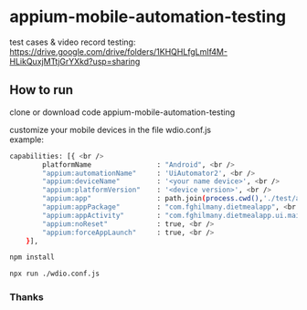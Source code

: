 # appium-mobile-automation-testing
test cases & video record testing:
https://drive.google.com/drive/folders/1KHQHLfgLmIf4M-HLikQuxjMTtjGrYXkd?usp=sharing

## How to run
clone or download code appium-mobile-automation-testing

customize your mobile devices in the file wdio.conf.js <br />
example: <br />

```bash
capabilities: [{ <br />
        platformName                : "Android", <br />
        "appium:automationName"     : 'UiAutomator2', <br />
        "appium:deviceName"         : '<your name device>', <br />
        "appium:platformVersion"    : '<device version>', <br />
        "appium:app"                : path.join(process.cwd(),'./test/apk/Diet_meal.apk'), <br />
        "appium:appPackage"         : "com.fghilmany.dietmealapp", <br />
        "appium:appActivity"        : "com.fghilmany.dietmealapp.ui.main.MainActivity", <br />
        "appium:noReset"            : true, <br />
        "appium:forceAppLaunch"     : true, <br />
    }],
```

```bash
npm install
```

```bash
npx run ./wdio.conf.js
```
### Thanks
